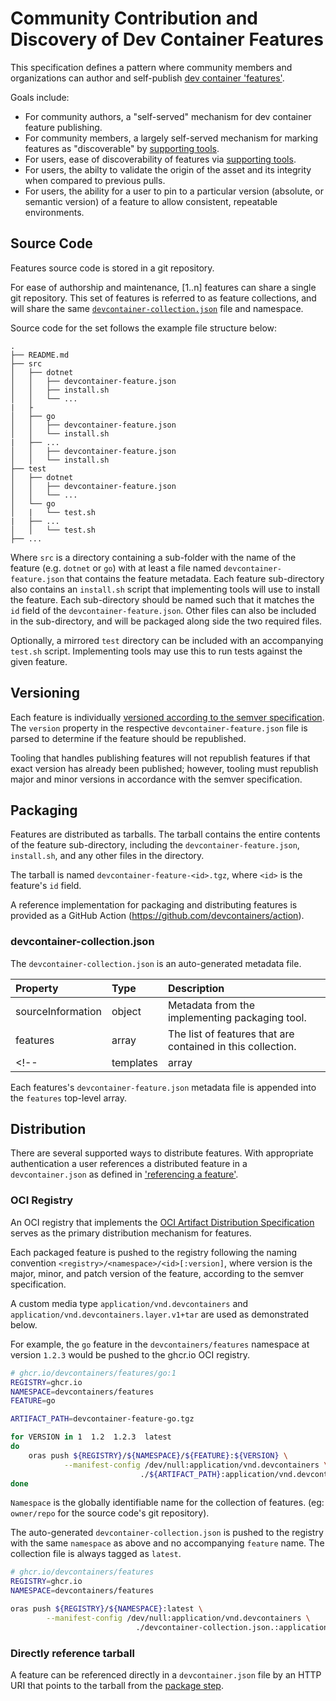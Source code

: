 # Community Contribution and Discovery of Dev Container Features

This specification defines a pattern where community members and organizations can author and self-publish [dev container 'features'](./devcontainer-features.md). 

Goals include:

- For community authors, a "self-served" mechanism for dev container feature publishing.
- For community members, a largely self-served mechanism for marking features as "discoverable" by [supporting tools](../docs/specs/supporting-tools.md).
- For users, ease of discoverability of features via [supporting tools](../docs/specs/supporting-tools.md).
- For users, the abilty to validate the origin of the asset and its integrity when compared to previous pulls. 
- For users, the ability for a user to pin to a particular version (absolute, or semantic version) of a feature to allow consistent, repeatable environments.

## Source Code

Features source code is stored in a git repository.

For ease of authorship and maintenance, [1..n] features can share a single git repository.  This set of features is referred to as feature collections, and will share the same [`devcontainer-collection.json`](#devcontainer-collection.json) file and namespace.

Source code for the set follows the example file structure below:

```
.
├── README.md
├── src
│   ├── dotnet
│   │   ├── devcontainer-feature.json
│   │   ├── install.sh
│   │   └── ...
|   ├
│   ├── go
│   │   ├── devcontainer-feature.json
│   │   └── install.sh
|   ├── ...
│   │   ├── devcontainer-feature.json
│   │   └── install.sh
├── test
│   ├── dotnet
│   │   ├── devcontainer-feature.json
│   │   └── ...
│   └── go
│   |   └── test.sh
|   ├── ...
│   │   └── test.sh
├── ...
```

Where `src` is a directory containing a sub-folder with the name of the feature (e.g. `dotnet` or `go`) with at least a file named `devcontainer-feature.json` that contains the feature metadata. Each feature sub-directory also contains an `install.sh` script that implementing tools will use to install the feature.  Each sub-directory should be named such that it matches the `id` field of the `devcontainer-feature.json`.  Other files can also be included in the sub-directory, and will be packaged along side the two required files.

Optionally, a mirrored `test` directory can be included with an accompanying `test.sh` script.  Implementing tools may use this to run tests against the given feature.

## Versioning

Each feature is individually [versioned according to the semver specification](https://semver.org/).  The `version` property in the respective `devcontainer-feature.json` file is parsed to determine if the feature should be republished.

Tooling that handles publishing features will not republish features if that exact version has already been published; however, tooling must republish major and minor versions in accordance with the semver specification.

## Packaging

Features are distributed as tarballs.  The tarball contains the entire contents of the feature sub-directory, including the `devcontainer-feature.json`, `install.sh`, and any other files in the directory.

The tarball is named `devcontainer-feature-<id>.tgz`, where `<id>` is the feature's `id` field.

A reference implementation for packaging and distributing features is provided as a GitHub Action (https://github.com/devcontainers/action).


### devcontainer-collection.json

The `devcontainer-collection.json` is an auto-generated metadata file.

| Property | Type | Description |
| :--- | :--- | :--- |
| sourceInformation | object | Metadata from the implementing packaging tool. |
| features | array | The list of features that are contained in this collection.|
<!-- | templates | array | The list of templates contained in this collection. Same information as the metadata file for the definition.| -->


Each features's `devcontainer-feature.json` metadata file is appended into the `features` top-level array.

## Distribution

There are several supported ways to distribute features.  With appropriate authentication a user references a distributed feature in a `devcontainer.json` as defined in ['referencing a feature'](./devcontainer-features.md#Referencing-a-feature).

### OCI Registry

An OCI registry that implements the [OCI Artifact Distribution Specification](https://github.com/opencontainers/distribution-spec) serves as the primary distribution mechanism for features.

Each packaged feature is pushed to the registry following the naming convention `<registry>/<namespace>/<id>[:version]`, where version is the major, minor, and patch version of the feature, according to the semver specification.

A custom media type `application/vnd.devcontainers` and `application/vnd.devcontainers.layer.v1+tar` are used as demonstrated below.

For example, the `go` feature in the `devcontainers/features` namespace at version `1.2.3` would be pushed to the ghcr.io OCI registry.
```bash
# ghcr.io/devcontainers/features/go:1 
REGISTRY=ghcr.io
NAMESPACE=devcontainers/features
FEATURE=go

ARTIFACT_PATH=devcontainer-feature-go.tgz

for VERSION in 1  1.2  1.2.3  latest
do
    oras push ${REGISTRY}/${NAMESPACE}/${FEATURE}:${VERSION} \
            --manifest-config /dev/null:application/vnd.devcontainers \
                             ./${ARTIFACT_PATH}:application/vnd.devcontainers.layer.v1+tar`;
done

```

`Namespace` is the globally identifiable name for the collection of features. (eg: `owner/repo` for the source code's git repository).

The auto-generated `devcontainer-collection.json` is pushed to the registry with the same `namespace` as above and no accompanying `feature` name. The collection file is always tagged as `latest`.

```bash
# ghcr.io/devcontainers/features
REGISTRY=ghcr.io
NAMESPACE=devcontainers/features

oras push ${REGISTRY}/${NAMESPACE}:latest \
        --manifest-config /dev/null:application/vnd.devcontainers \
                            ./devcontainer-collection.json.:application/vnd.devcontainers.layer.v1+json`;
```

### Directly reference tarball

A feature can be referenced directly in a `devcontainer.json` file by an HTTP URI that points to the tarball from the [package step](#packaging).

<!-- 
## Github Topics

A set of discoverable dev container-related repos can be achieved with the use of [GitHub Topics](https://docs.github.com/en/repositories/managing-your-repositorys-settings-and-features/customizing-your-repository/classifying-your-repository-with-topics). You may explore repos that GitHub has automatically considered part of the [devcontainers](https://github.com/topics/devcontainers) topic. If you'd like your template or feature repo to be easily discoverable to the community, you may add the **devcontainers-templates** and/or **devcontainers-features** topic. You may read more on how to do this in the [topics guide](https://docs.github.com/en/repositories/managing-your-repositorys-settings-and-features/customizing-your-repository/classifying-your-repository-with-topics).

Any UI application can leverage this search to provide a list of repositories that contain features or templates and present them to their users. The application would query the latest release of repos within the list and obtain their details to show them to the users.

An implementation of the spec can also use other mechanisms to speed up or improve the user experience while searching.

At the same time, it should include a way for users to directly reference a repository containing the features or templates they want to use.

## Releases

As a distribution and storage mechanism, we propose using GitHub releases. The releases would contain compressed files with the source code of the feature or template. Included with the release the corresponding metadata file would be either **devcontainer-feature.json**, **devcontainer-template.json** or **devcontainer-collection.json**.

## Collections

Features and/or templates can be distributed both as a single unit or as a **collection** of them. In case they are released as a collection, the release should include a **devcontainer-collection.json** file that groups the information of each feature or template contained.

| Property | Type | Description |
| :--- | :--- | :--- |
| publisher | string | The organization/user that publishes this group of templates/features. Must match with the repository user in GitHub.|
| repository | string | The repository where this collection is contained.|
| version | string | Version information of this collection list.|
| features | array | The list of features that are contained in this collection. Same information as the metadata file for the feature.|
| templates | array | The list of templates contained in this collection. Same information as the metadata file for the definition.|

It's important to note the following about collections:

- It is recomended that the **devcontainer-collection.json** file is created automatically as part of the release process.
- The compressed release file should contain all the folders of the features/templates included in it.
- The names of the folders should coincide with the id of the feature/template itself.
- When a **devcontainer-collection.json** file is created, the Id's of the features/templatescontained in it should get the name of the collection added to them to aid in the search for the source. For example, in repository 'https://github.com/community/features' for a collection called 'collection', the resulting id would be 'community/features/collection/myFeature'.

## Templates specifics

By their nature, templates are single use since they are just a group of files that are copied over to an end user's repository and used to kickstart a **dev container** configuration.

Because of this, the implementing application needs to ensure that the user is able to inspect all files included in the template and that no code is executed automatically until a specific action by a user demands it. 

## Features specifics

Since features contain code that can be executed multiple times by different users, the security of the contents is important, and for this we propose:

- Any application that implements the [Dev container spec](../docs/specs/devcontainer-reference.md) must provide a way for the user to add a feature to their `devcontainer.json` file in a way that the code can be inspected before it executes the first time.
- This action should create a **devcontainer.lock** file next to the main `devcontainer.json` file that contains the checksums of the particular release referenced.
- Users can commit this file to their repository so that the application can berify the checksum each time it rebuilds the container, throwing an error if they do not match.
- If users want to update to a newer version, they can either delete the **devcontainer.lock** file, delete the particular entry, or reference a different version of it in their `devcontainer.json` file. If the version stored in both files doesn't match, the application should update the entry on the next build.
- If during a first build the **devcontainer.lock** file does not exist, it should be created as part of the build process if and when it succeeds.

The **devcontainer.lock** contains an array of:

| Property | Type | Description |
| :--- | :--- | :--- |
| id | string | The fully qualified id of the feature as defined [here](./devcontainer-features.md#devcontainerjson-properties).|
| options | string | The same options object passed to the feature in `devcontainer.json`.|
| checksum | string | The checksum of the downloaded compressed release file.|

The specification supports executing features multiple times with different options. This can be useful when a user wants to install multiple versions of sdk's, or simply execute whatever changes the feature makes to the operating system multiple times. -->